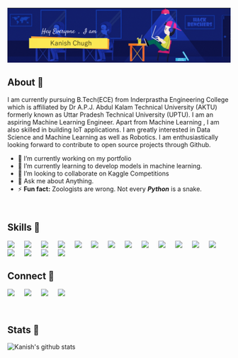 ![kanishchugh](https://raw.githubusercontent.com/kanishchugh/kanishchugh/main/header.png)

## About 👋

I am currently pursuing B.Tech(ECE) from Inderprastha Engineering College which is affiliated by Dr A.P.J. Abdul Kalam Technical University (AKTU) formerly known as Uttar Pradesh Technical University (UPTU). I am an aspiring Machine Learning Engineer. Apart from Machine Learning , I am also skilled in building IoT applications. I am greatly interested in Data Science and Machine Learning as well as Robotics. I am enthusiastically looking forward to contribute to open source projects through Github.


- 🔭 I’m currently working on my portfolio
- 🌱 I’m currently learning to develop models in machine learning.
- 👯 I’m looking to collaborate on Kaggle Competitions
- 💬 Ask me about Anything.
- ⚡ **Fun fact:** Zoologists are wrong. Not every ***Python*** is a snake.

<br>

## Skills 🚀 
[![](https://img.shields.io/badge/Tensorflow-fc820f?style=for-the-badge&logo=tensorflow&logoColor=white)](#) &emsp;
[![](https://img.shields.io/badge/ScikitLearn-389cc7?style=for-the-badge&logo=scikit-learn&logoColor=white)](#) &emsp;
[![](https://img.shields.io/badge/Keras-fc2814?style=for-the-badge&logo=keras&logoColor=white)](#) &emsp;
[![](https://img.shields.io/badge/Pandas-3e5e78?style=for-the-badge&logo=pandas&logoColor=white)](#) &emsp;
[![](https://img.shields.io/badge/numpy-695170?style=for-the-badge&logo=numpy&logoColor=white)](#) &emsp;
[![](https://img.shields.io/badge/OpenCV-a5eb60?style=for-the-badge&logo=opencv_python&logoColor=white)](#) &emsp;
[![](https://img.shields.io/badge/Python-3776AB?style=for-the-badge&logo=python&logoColor=white)](#) &emsp;
[![](https://img.shields.io/badge/HTML5-E34F26?style=for-the-badge&logo=html5&logoColor=white)](#) &emsp;
[![](https://img.shields.io/badge/CSS3-1572B6?style=for-the-badge&logo=css3&logoColor=white)](#) &emsp;
[![](https://img.shields.io/badge/C-00599C?style=for-the-badge&logo=c&logoColor=white)](#) &emsp;
[![](https://img.shields.io/badge/C++-00599C?style=for-the-badge&logo=c&logoColor=white)](#) &emsp;
[![](https://img.shields.io/badge/Django-092E20?style=for-the-badge&logo=django&logoColor=white)](#) &emsp;
[![](https://img.shields.io/badge/MySQL-00000F?style=for-the-badge&logo=mysql&logoColor=white)](#) &emsp;
[![](https://img.shields.io/badge/Bootstrap-732796?style=for-the-badge&logo=bootstrap&logoColor=white)](#) &emsp;
[![](https://img.shields.io/badge/Firebase-ffc117?style=for-the-badge&logo=firebase&logoColor=white)](#) &emsp;
[![](https://img.shields.io/badge/Git-f02913?style=for-the-badge&logo=git&logoColor=white)](#) &emsp;
[![](https://img.shields.io/badge/Linux-00000F?style=for-the-badge&logo=linux&logoColor=white)](#) &emsp;
<br>

## Connect 🤝

[![](https://img.shields.io/badge/Kaggle-00599C?style=for-the-badge&logo=kaggle&logoColor=white)](https://www.kaggle.com/kanishchugh) &emsp;
[![](https://img.shields.io/badge/LinkedIn-0077B5?style=for-the-badge&logo=linkedin&logoColor=white)](https://www.linkedin.com/in/kanishchugh/) &emsp;
[![](https://img.shields.io/badge/Gmail-D14836?style=for-the-badge&logo=gmail&logoColor=white)](mailto:kanishchugh2001@gmail.com) &emsp;
[![](https://img.shields.io/badge/Facebook-1877F2?style=for-the-badge&logo=facebook&logoColor=white)](https://www.facebook.com/kanish.chugh.9) &emsp; 

<br>

## Stats 🧠

![Kanish's github stats](https://github-readme-stats.vercel.app/api?username=kanishchugh&count_private=true&show_icons=true&hide=contribs,prs&cache_seconds=1000&bg_color=0,#f6736,#6533f)

<br>

